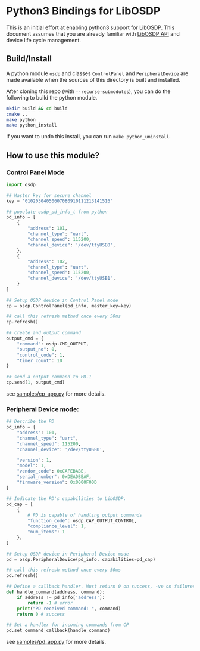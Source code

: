 # Python3 Bindings for LibOSDP

This is an initial effort at enabling python3 support for LibOSDP. This document
assumes that you are already familiar with [LibOSDP API][1] and device life
cycle management.

## Build/Install

A python module `osdp` and classes `ControlPanel` and `PeripheralDevice` are
made available when the sources of this directory is built and installed.

After cloning this repo (with `--recurse-submodules`), you can do the following
to build the python module.

```bash
mkdir build && cd build
cmake ..
make python
make python_install
```

If you want to undo this install, you can run `make python_uninstall`.

## How to use this module?

### Control Panel Mode

```python
import osdp

## Master key for secure channel
key = '01020304050607080910111213141516'

## populate osdp_pd_info_t from python
pd_info = [
    {
        "address": 101,
        "channel_type": "uart",
        "channel_speed": 115200,
        "channel_device": '/dev/ttyUSB0',
    },
    {
        "address": 102,
        "channel_type": "uart",
        "channel_speed": 115200,
        "channel_device": '/dev/ttyUSB1',
    }
]

## Setup OSDP device in Control Panel mode
cp = osdp.ControlPanel(pd_info, master_key=key)

## call this refresh method once every 50ms
cp.refresh()

## create and output command
output_cmd = {
    "command": osdp.CMD_OUTPUT,
    "output_no": 0,
    "control_code": 1,
    "timer_count": 10
}

## send a output command to PD-1
cp.send(1, output_cmd)
```

see [samples/cp_app.py][2] for more details.

### Peripheral Device mode:

```python
## Describe the PD
pd_info = {
    "address": 101,
    "channel_type": "uart",
    "channel_speed": 115200,
    "channel_device": '/dev/ttyUSB0',

    "version": 1,
    "model": 1,
    "vendor_code": 0xCAFEBABE,
    "serial_number": 0xDEADBEAF,
    "firmware_version": 0x0000F00D
}

## Indicate the PD's capabilities to LibOSDP.
pd_cap = [
    {
        # PD is capable of handling output commands
        "function_code": osdp.CAP_OUTPUT_CONTROL,
        "compliance_level": 1,
        "num_items": 1
    },
]

## Setup OSDP device in Peripheral Device mode
pd = osdp.PeripheralDevice(pd_info, capabilities=pd_cap)

## call this refresh method once every 50ms
pd.refresh()

## Define a callback handler. Must return 0 on success, -ve on failures.
def handle_command(address, command):
    if address != pd_info['address']:
        return -1 # error
    print("PD received command: ", command)
    return 0 # success

## Set a handler for incoming commands from CP
pd.set_command_callback(handle_command)
```

see [samples/pd_app.py][3] for more details.

[1]: https://libosdp.gotomain.io/api/
[2]: https://github.com/goToMain/libosdp/blob/master/samples/cp_app.py
[3]: https://github.com/goToMain/libosdp/blob/master/samples/pd_app.py
